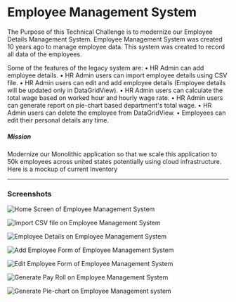# Employee Management System



The Purpose of this Technical Challenge is to modernize our Employee Details Management System. 
 Employee Management System was created 10 years ago to manage employee data. This system was created to record all data of the employees.

Some of the features of the legacy system are:
•	HR Admin can add employee details.
•	HR Admin users can import employee details using CSV file.
•	HR Admin users can edit and add employee details (Employee details will be updated only in DataGridView).
•	HR Admin users can calculate the total wage based on worked hour and hourly wage rate.
•	HR Admin users can generate report on pie-chart based department's total wage.
•	HR Admin users can delete the employee from DataGridView.
•	Employees can edit their personal details any time.

##### Mission 
Modernize our Monolithic application so that we scale this application to 50k employees across united states potentially using cloud infrastructure. Here is a mockup of current Inventory


---
### Screenshots

![Home Screen of Employee Management System][homeScreen]

[homeScreen]: https://github.com/Sandiprag/Employee-Management/blob/master/Screenshots/Home%20Screen.PNG "Home Screen of Employee Management System"


![Import CSV file on Employee Management System][importCSV]

[importCSV]: https://github.com/Sandiprag/Employee-Management/blob/master/Screenshots/Import%20CSV.PNG "Import CSV file on Employee Management System"


![Employee Details on Employee Management System][employeeDetails]

[employeeDetails]: https://github.com/Sandiprag/Employee-Management/blob/master/Screenshots/Employee%20Details.PNG "Employee Details on Employee Management System"


![Add Employee Form of Employee Management System][addEmployee]

[addEmployee]: https://github.com/Sandiprag/Employee-Management/blob/master/Screenshots/Add%20Employee.PNG "Add Employee Form of Employee Management System"


![Edit Employee Form of Employee Management System][editEmployee]

[editEmployee]: https://github.com/Sandiprag/Employee-Management/blob/master/Screenshots/Edit%20Employee.PNG "Edit Employee Form of Employee Management System"


![Generate Pay Roll on Employee Management System][generatePayroll]

[generatePayroll]: https://github.com/Sandiprag/Employee-Management/blob/master/Screenshots/Payroll.PNG "Generate Pay Roll on Employee Management System"


![Generate Pie-chart on Employee Management system][generatePiechart]

[generatePiechart]: https://github.com/Sandiprag/Employee-Management/blob/master/Screenshots/report.PNG "Generate Pie-chart on Employee Management System"


